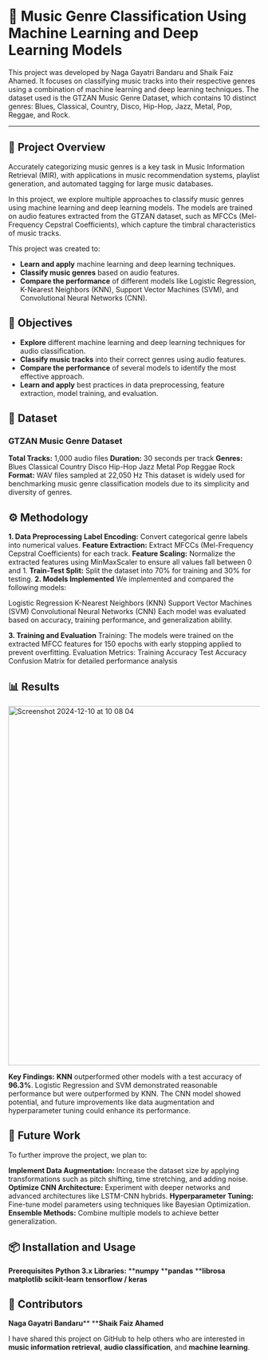 # 🎵 Music Genre Classification Using Machine Learning and Deep Learning Models

This project was developed by Naga Gayatri Bandaru and Shaik Faiz Ahamed. It focuses on classifying music tracks into their respective genres using a combination of machine learning and deep learning techniques. The dataset used is the GTZAN Music Genre Dataset, which contains 10 distinct genres: Blues, Classical, Country, Disco, Hip-Hop, Jazz, Metal, Pop, Reggae, and Rock.
 

---

## 📌 Project Overview

Accurately categorizing music genres is a key task in Music Information Retrieval (MIR), with applications in music recommendation systems, playlist generation, and automated tagging for large music databases.

In this project, we explore multiple approaches to classify music genres using machine learning and deep learning models. The models are trained on audio features extracted from the GTZAN dataset, such as MFCCs (Mel-Frequency Cepstral Coefficients), which capture the timbral characteristics of music tracks.

This project was created to:

- **Learn and apply** machine learning and deep learning techniques.
- **Classify music genres** based on audio features.
- **Compare the performance** of different models like Logistic Regression, K-Nearest Neighbors (KNN), Support Vector Machines (SVM), and Convolutional Neural Networks (CNN).

## 🎯 Objectives
- **Explore** different machine learning and deep learning techniques for audio classification.
- **Classify music tracks** into their correct genres using audio features.
- **Compare the performance** of several models to identify the most effective approach.
- **Learn and apply** best practices in data preprocessing, feature extraction, model training, and evaluation.

## 📂 Dataset
### GTZAN Music Genre Dataset
**Total Tracks:** 1,000 audio files
**Duration:** 30 seconds per track
**Genres:**
Blues
Classical
Country
Disco
Hip-Hop
Jazz
Metal
Pop
Reggae
Rock
**Format:** WAV files sampled at 22,050 Hz
This dataset is widely used for benchmarking music genre classification models due to its simplicity and diversity of genres.

## ⚙️ Methodology
**1. Data Preprocessing**
**Label Encoding:** Convert categorical genre labels into numerical values.
**Feature Extraction:** Extract MFCCs (Mel-Frequency Cepstral Coefficients) for each track.
**Feature Scaling:** Normalize the extracted features using MinMaxScaler to ensure all values fall between 0 and 1.
**Train-Test Split:** Split the dataset into 70% for training and 30% for testing.
**2. Models Implemented**
We implemented and compared the following models:

Logistic Regression
K-Nearest Neighbors (KNN)
Support Vector Machines (SVM)
Convolutional Neural Networks (CNN)
Each model was evaluated based on accuracy, training performance, and generalization ability.

**3. Training and Evaluation**
Training: The models were trained on the extracted MFCC features for 150 epochs with early stopping applied to prevent overfitting.
Evaluation Metrics:
Training Accuracy
Test Accuracy
Confusion Matrix for detailed performance analysis

## 📊 Results
<img width="720" alt="Screenshot 2024-12-10 at 10 08 04" src="https://github.com/user-attachments/assets/30bde52b-fbe8-4387-8b9c-7dbf42b1b17e">

**Key Findings:**
**KNN** outperformed other models with a test accuracy of **96.3%**.
Logistic Regression and SVM demonstrated reasonable performance but were outperformed by KNN.
The CNN model showed potential, and future improvements like data augmentation and hyperparameter tuning could enhance its performance.

## 🚀 Future Work
To further improve the project, we plan to:

**Implement Data Augmentation:** Increase the dataset size by applying transformations such as pitch shifting, time stretching, and adding noise.
**Optimize CNN Architecture:** Experiment with deeper networks and advanced architectures like LSTM-CNN hybrids.
**Hyperparameter Tuning:** Fine-tune model parameters using techniques like Bayesian Optimization.
**Ensemble Methods:** Combine multiple models to achieve better generalization.

## 📦 Installation and Usage
**Prerequisites**
**Python 3.x**
**Libraries:**
****numpy**
****pandas**
****librosa**
**matplotlib**
**scikit-learn**
**tensorflow / keras**

## 🤝 Contributors
**Naga Gayatri Bandaru****
****Shaik Faiz Ahamed**

I have shared this project on GitHub to help others who are interested in **music information retrieval**, **audio classification**, and **machine learning**.
